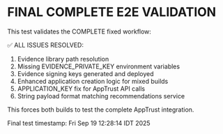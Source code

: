 # FINAL COMPLETE E2E VALIDATION

This test validates the COMPLETE fixed workflow:

✅ ALL ISSUES RESOLVED:
1. Evidence library path resolution  
2. Missing EVIDENCE_PRIVATE_KEY environment variables
3. Evidence signing keys generated and deployed
4. Enhanced application creation logic for mixed builds
5. APPLICATION_KEY fix for AppTrust API calls
6. String payload format matching recommendations service

This forces both builds to test the complete AppTrust integration.

Final test timestamp: Fri Sep 19 12:28:14 IDT 2025
